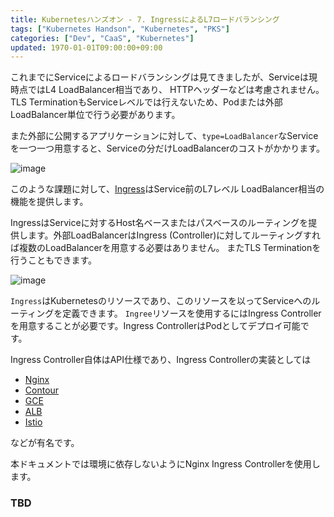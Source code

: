 ```yaml
---
title: Kubernetesハンズオン - 7. IngressによるL7ロードバランシング
tags: ["Kubernetes Handson", "Kubernetes", "PKS"]
categories: ["Dev", "CaaS", "Kubernetes"]
updated: 1970-01-01T09:00:00+09:00
---
```


これまでにServiceによるロードバランシングは見てきましたが、Serviceは現時点ではL4 LoadBalancer相当であり、
HTTPヘッダーなどは考慮されません。TLS TerminationもServiceレベルでは行えないため、Podまたは外部LoadBalancer単位で行う必要があります。

また外部に公開するアプリケーションに対して、`type=LoadBalancer`なServiceを一つ一つ用意すると、Serviceの分だけLoadBalancerのコストがかかります。

![image](https://user-images.githubusercontent.com/106908/39979824-9dd4f640-5783-11e8-98cd-cff838861c05.png)

このような課題に対して、[Ingress](https://kubernetes.io/docs/concepts/services-networking/ingress/)はService前のL7レベル LoadBalancer相当の機能を提供します。

IngressはServiceに対するHost名ベースまたはパスベースのルーティングを提供します。外部LoadBalancerはIngress (Controller)に対してルーティングすれば複数のLoadBalancerを用意する必要はありません。
またTLS Terminationを行うこともできます。

![image](https://user-images.githubusercontent.com/106908/39988628-d408f224-57a2-11e8-91a9-b150232b7d0d.png)

`Ingress`はKubernetesのリソースであり、このリソースを以ってServiceへのルーティングを定義できます。
`Ingree`リソースを使用するにはIngress Controllerを用意することが必要です。Ingress ControllerはPodとしてデプロイ可能です。

Ingress Controller自体はAPI仕様であり、Ingress Controllerの実装としては

* [Nginx](https://kubernetes.github.io/ingress-nginx/)
* [Contour](https://github.com/projectcontour/contour)
* [GCE](https://github.com/kubernetes/ingress-gce)
* [ALB](https://github.com/kubernetes-sigs/aws-alb-ingress-controller)
* [Istio](https://istio.io/docs/tasks/traffic-management/ingress.html)

などが有名です。

本ドキュメントでは環境に依存しないようにNginx Ingress Controllerを使用します。

### TBD

